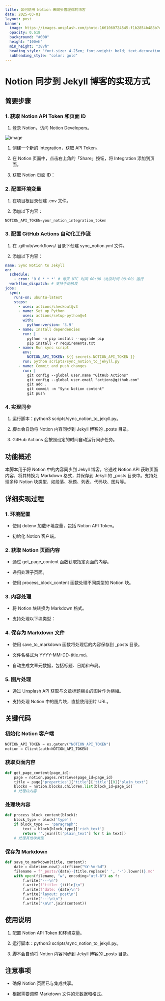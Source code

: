 ```yaml
---
title: 如何使用 Notion 来同步管理你的博客
date: 2025-03-01
layout: post
banner:
  image: https://images.unsplash.com/photo-1661060724545-f1b2854b488b?crop=entropy&cs=tinysrgb&fit=max&fm=jpg&ixid=M3w2OTIwMzJ8MHwxfHJhbmRvbXx8fHx8fHx8fDE3NDA3OTMyMzJ8&ixlib=rb-4.0.3&q=80&w=1080
  opacity: 0.618
  background: "#000"
  height: "100vh"
  min_height: "38vh"
  heading_style: "font-size: 4.25em; font-weight: bold; text-decoration: underline"
  subheading_style: "color: gold"
---
```


# Notion 同步到 Jekyll 博客的实现方式

## 简要步骤

### 1. 获取 Notion API Token 和页面 ID

1. 登录 Notion，访问 Notion Developers。

![image](https://prod-files-secure.s3.us-west-2.amazonaws.com/a7a0cc5a-89b9-4cda-8686-1fba0ca52f40/d19c1afe-dea5-4312-9333-786b0ba83054/image.png?X-Amz-Algorithm=AWS4-HMAC-SHA256&X-Amz-Content-Sha256=UNSIGNED-PAYLOAD&X-Amz-Credential=ASIAZI2LB466TPFSSNG3%2F20250301%2Fus-west-2%2Fs3%2Faws4_request&X-Amz-Date=20250301T014032Z&X-Amz-Expires=3600&X-Amz-Security-Token=IQoJb3JpZ2luX2VjEGEaCXVzLXdlc3QtMiJHMEUCIHA2CSpGSMvkCYAE6psbgXFm2mV1L4YuOobgWds4FxqMAiEArBP9MQs%2FtKXAN9IBoULJ8SWYfkrncZS8IY4x%2F%2F7LBiQqiAQImv%2F%2F%2F%2F%2F%2F%2F%2F%2F%2FARAAGgw2Mzc0MjMxODM4MDUiDBdrgUTyU5mKnY7%2FYSrcA%2BABNIdR0fNNQoYG1y%2FS7vReMfm3xyvmXYBC%2FaUOrsfYEgtW12Li2s0wMlO1sPAiB5n1ATd37bJstKiHHEDDucQV64MvNpDq%2F8oWzqtP3Y0BacjAOVGRvNq9NWVdvNRzRd1WrJKJhwmUa8IKrpvqgK%2BnH2KCPbMMx93wWdQznMqb2hUJ%2FBmVUe538llWPhin7UcHO0%2F5PXFCfAoFXAkE1wecGlDSLikJ6CMcEIxyaYosLWBly6FvkREDNbdLWZxeh9wRF08MWjo9cnm%2BvPwdPWZsd7tdmN6pGxNMV9nFm02OE7d459LKrSBrYNqLQXoUsB0YOr%2BUJ%2BcIpU7X8QNff3Ilb%2BTgCyKu%2F7BWAELjsC3ZylOgcoM7xVn4aPjQddibl%2BrnHWsiHVFPvko4%2BOj5WvtQ9qCaQJ20MIBHpnbtavlu9ffWMWoxK3GDN4h3ZpcOTa3wq9V%2BCbVoMGh3QWL%2BzkgSjXdgi0DGUKFEaaS3I4PKLcJhqOB7bwSnfhF1RE8Wc3R5cs0EWRsVtrAtrWr9hDKJHvbxdZ2WmWGwOyqyMJM%2BS4vqtUHCAKUcd0EnK%2FWM%2Fm%2B%2BrvpdNQe8q18rEIuW9WvYclX5bMIU9HxYh%2BVhcSA%2FWACp33I5qj%2B9redhMMq1ib4GOqUBpSpIXCcKx6Y8nGWHCa5WRedKIspeMEyKu6nas0i1YHRErLo1%2BKY83dh%2BvJeh7hM5SUXOYri7c1c2lidH51t56m1N5MbC1gySBNhX0s2k0Ov5s9f1pe33BitfH3YhVpkWKaOI9Vf2lxC3rPX6l%2FzlGcS56J3ruq2GE5%2Bq30jVFM%2Bs0jL9mhlo3Qosob1GAqlvm05wUmRqm5%2Bty6TuLEMyrjhC%2Bo2v&X-Amz-Signature=b3f85c936f936b8d06fd9cd8de4561eb5e20aa8631695d6c370e5bf04c013114&X-Amz-SignedHeaders=host&x-id=GetObject)

1. 创建一个新的 Integration，获取 API Token。

1. 在 Notion 页面中，点击右上角的「Share」按钮，将 Integration 添加到页面。

1. 获取 Notion 页面 ID：


### 2. 配置环境变量

1. 在项目根目录创建 .env 文件。

1. 添加以下内容：

```javascript
NOTION_API_TOKEN=your_notion_integration_token
```

### 3. 配置 GitHub Actions 自动化工作流

1. 在 .github/workflows/ 目录下创建 sync_notion.yml 文件。

1. 添加以下内容：

```yaml
name: Sync Notion to Jekyll
on:
  schedule:
    - cron: '0 0 * * *' # 每天 UTC 时间 00:00（北京时间 08:00）运行
  workflow_dispatch: # 支持手动触发
jobs:
  sync:
    runs-on: ubuntu-latest
    steps:
      - uses: actions/checkout@v3
      - name: Set up Python
        uses: actions/setup-python@v4
        with:
          python-version: '3.9'
      - name: Install dependencies
        run: |
          python -m pip install --upgrade pip
          pip install -r requirements.txt
      - name: Run sync script
        env:
          NOTION_API_TOKEN: ${{ secrets.NOTION_API_TOKEN }}
        run: python scripts/sync_notion_to_jekyll.py
      - name: Commit and push changes
        run: |
          git config --global user.name "GitHub Actions"
          git config --global user.email "actions@github.com"
          git add .
          git commit -m "Sync Notion content"
          git push
```

### 4. 实现同步

1. 运行脚本：python3 scripts/sync_notion_to_jekyll.py。

1. 脚本会自动将 Notion 内容同步到 Jekyll 博客的 _posts 目录。

1. GitHub Actions 会按照设定的时间自动运行同步任务。

## 功能概述

本脚本用于将 Notion 中的内容同步到 Jekyll 博客。它通过 Notion API 获取页面内容，将其转换为 Markdown 格式，并保存到 Jekyll 的 _posts 目录中。支持处理多种 Notion 块类型，如段落、标题、列表、代码块、图片等。

## 详细实现过程

### 1. 环境配置

- 使用 dotenv 加载环境变量，包括 Notion API Token。

- 初始化 Notion 客户端。

### 2. 获取 Notion 页面内容

- 通过 get_page_content 函数获取指定页面的内容。

- 递归处理子页面。

- 使用 process_block_content 函数处理不同类型的 Notion 块。

### 3. 内容处理

- 将 Notion 块转换为 Markdown 格式。

- 支持处理以下块类型：


### 4. 保存为 Markdown 文件

- 使用 save_to_markdown 函数将处理后的内容保存到 _posts 目录。

- 文件名格式为 YYYY-MM-DD-title.md。

- 自动生成文章元数据，包括标题、日期和布局。

### 5. 图片处理

- 通过 Unsplash API 获取与文章标题相关的图片作为横幅。

- 支持处理 Notion 中的图片块，直接使用图片 URL。

## 关键代码

### 初始化 Notion 客户端

```python
NOTION_API_TOKEN = os.getenv("NOTION_API_TOKEN")
notion = Client(auth=NOTION_API_TOKEN)
```

### 获取页面内容

```python
def get_page_content(page_id):
    page = notion.pages.retrieve(page_id=page_id)
    title = page['properties']['title']['title'][0]['plain_text']
    blocks = notion.blocks.children.list(block_id=page_id)
    # 处理块内容
```

### 处理块内容

```python
def process_block_content(block):
    block_type = block['type']
    if block_type == 'paragraph':
        text = block[block_type]['rich_text']
        return ''.join([t['plain_text'] for t in text])
    # 处理其他块类型
```

### 保存为 Markdown

```python
def save_to_markdown(title, content):
    date = datetime.now().strftime("%Y-%m-%d")
    filename = f"_posts/{date}-{title.replace(' ', '-').lower()}.md"
    with open(filename, "w", encoding="utf-8") as f:
        f.write("---\n")
        f.write(f"title: {title}\n")
        f.write(f"date: {date}\n")
        f.write("layout: post\n")
        f.write("---\n\n")
        f.write("\n\n".join(content))
```

## 使用说明

1. 配置 Notion API Token 和环境变量。

1. 运行脚本：python3 scripts/sync_notion_to_jekyll.py。

1. 脚本会自动将 Notion 内容同步到 Jekyll 博客的 _posts 目录。

## 注意事项

- 确保 Notion 页面已与集成共享。

- 根据需要调整 Markdown 文件的元数据和格式。